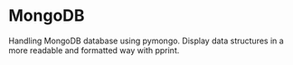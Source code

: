 # MongoDB
Handling MongoDB database using pymongo.
Display data structures in a more readable and formatted way with pprint.
